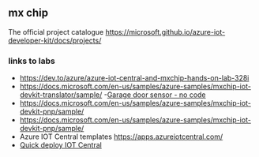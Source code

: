 ## mx chip

The official project catalogue https://microsoft.github.io/azure-iot-developer-kit/docs/projects/


### links to labs

- https://dev.to/azure/azure-iot-central-and-mxchip-hands-on-lab-328i
- https://docs.microsoft.com/en-us/samples/azure-samples/mxchip-iot-devkit-translator/sample/
-[Garage door sensor - no code](https://www.hanselman.com/blog/DidILeaveTheGarageDoorOpenANocodeProjectWithAzureIoTCentralAndTheMXChipDevKit.aspx)
- https://docs.microsoft.com/en-us/samples/azure-samples/mxchip-iot-devkit-pnp/sample/
- https://docs.microsoft.com/en-us/samples/azure-samples/mxchip-iot-devkit-pnp/sample/
- Azure IOT Central templates https://apps.azureiotcentral.com/
- [Quick deploy IOT Central](https://docs.microsoft.com/en-gb/azure/iot-central/preview/quick-deploy-iot-central)
